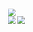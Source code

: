 <br>
<center></center><img src="https://komarev.com/ghpvc/?username=Chapuzas-SA&color=blueviolet"></center>
<br />

<a href="https://github.com/anuraghazra/github-readme-stats">
    <img align="left" src="https://github-readme-stats-eight-theta.vercel.app/api?username=AVS1508&show_icons=true&theme=vue-dark&include_all_commits=true&count_private=true" />
</a>
<a href="https://github.com/anuraghazra/convoychat">
  <img align="left" src="https://github-readme-stats-eight-theta.vercel.app/api/top-langs/?username=AVS1508&layout=compact&exclude_lang=java+r&theme=vue-dark" />
</a>
